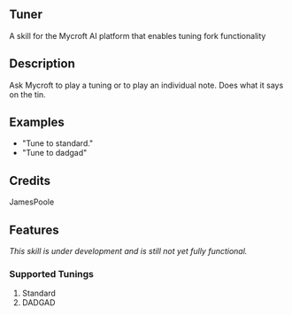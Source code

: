 ## Tuner
A skill for the Mycroft AI platform that enables tuning fork functionality

## Description
Ask Mycroft to play a tuning or to play an individual note. Does what it says on the tin.

## Examples
 * "Tune to standard."
 * "Tune to dadgad"

## Credits
JamesPoole

## Features
_This skill is under development and is still not yet fully functional._

### Supported Tunings
1. Standard
2. DADGAD
